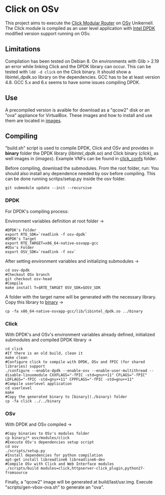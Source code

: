 # Click on OSv

This project aims to execute the [Click Modular Router](https://github.com/kohler/click) on [OSv](https://github.com/cloudius-systems/osv) Unikernell. The Click module is compiled as an user level application with [Intel DPDK](https://github.com/syuu1228/dpdk) modified version support running on OSv.

## Limitations
Compilation has been tested on Debian 8. On environments with Glib > 2.19 an error while linking Click and the DPDK library can occur. This can be tested with ```ldd -d click``` on the Click binary. It should show a libintel_dpdk.so library on the dependencies. GCC has to be at least version 4.8. GCC 5.x and 6.x seems to have some issues compiling DPDK.

## Use

A precompiled version is avaible for download as a "qcow2" disk or an "ova" appliance for VirtualBox. These images and how to install and use them are located in [images](./images).

## Compiling

"build.sh" script is used to compile DPDK, Click and OSv and provides in **binary** folder the DPDK library (*libintel_dpdk.so*) and Click binary (*click*), as well images in (*images*). Example VNFs can be found in [click_confs](click_confs) folder.


Before compiling, download the submodules. From the root folder, run:
You should also install any dependence needed by osv before compiling. This can be done
running scritps/setup.py inside the osv folder.

```
git submodule update --init --recursive
```

### DPDK

For DPDK's compiling process:

Environment variables definition at root folder ->
```
#DPDK's Folder
export RTE_SDK=`readlink -f osv-dpdk`
#DPDK's Target
export RTE_TARGET=x86_64-native-osvapp-gcc
#OSv's Folder
export OSV_SDK=`readlink -f osv`
```

After setting environment variables and initializing submodules ->
```
cd osv-dpdk
#Checkout OSv branch
git checkout osv-head
#Compile
make install T=$RTE_TARGET OSV_SDK=$OSV_SDK
```

A folder with the target name will be generated with the necessary library. Copy this library to [binary](./binary) ->
```
cp -fa x86_64-native-osvapp-gcc/lib/libintel_dpdk.so ../binary
```

### Click

With DPDK's and OSv's environment variables already defined, initialized submodules and compiled DPDK library ->
```
cd click
#If there is an old build, clean it
make clean
#Configure click to compile with DPDK, OSv and fPIC (for shared libraries) support
./configure --enable-dpdk --enable-osv --enable-user-multithread --disable-linuxmodule CXXFLAGS="-fPIC -std=gnu++11" CFLAGS="-fPIC" LDFLAGS="-fPIC -std=gnu++11" CPPFLAGS="-fPIC -std=gnu++11"
#Compile userlevel application
cd userlevel
make
#Copy the generated binary to [binary](./binary) folder
cp -fa click ../../binary
```

### OSv

With DPDK and OSv compiled ->
```
#Copy binaries to OSv's modules folder
cp binary/* osv/modules/click
#Execute OSv's dependencies setup script
cd osv
./scripts/setup.py
#Install dependencies for python compilation
apt-get install libreadline6 libreadline6-dev
#Compile OSv with Click and Web Interface modules
./scripts/build modules=click,httpserver-click_plugin,python27-fromsource
```

Finally, a "qcow2" image will be generated at build/last/usr.img.
Execute "scripts/gen-vbox-ova.sh" to generate an "ova".

